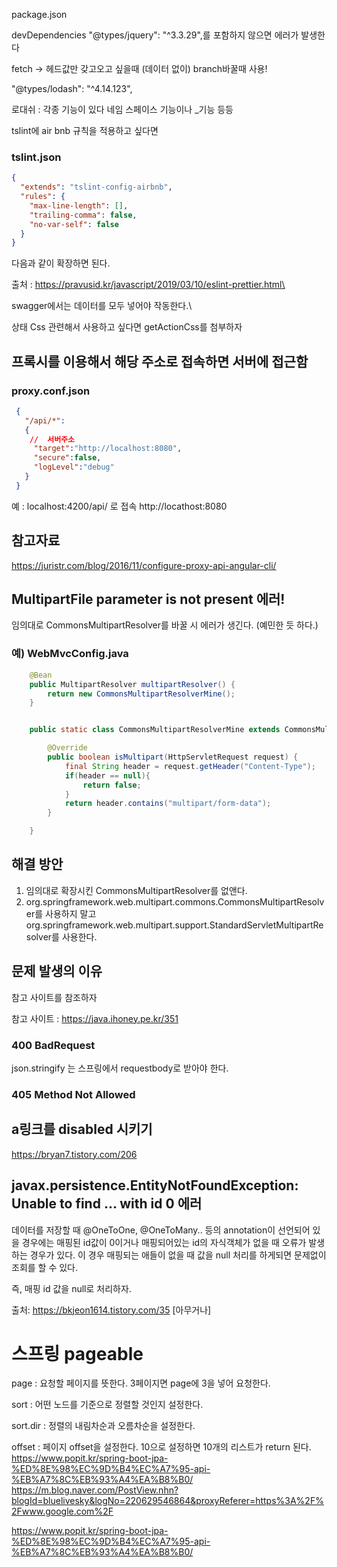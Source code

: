 package.json


devDependencies
"@types/jquery": "^3.3.29",를 포함하지 않으면 에러가 발생한다

fetch -> 헤드값만 갖고오고 싶을때 (데이터 없이)
branch바꿀때 사용!

"@types/lodash": "^4.14.123",

로대쉬 : 각종 기능이 있다 네임 스페이스 기능이나 _기능 등등


tslint에 air bnb 규칙을 적용하고 싶다면



### tslint.json
```json
{
  "extends": "tslint-config-airbnb",
  "rules": {
    "max-line-length": [],
    "trailing-comma": false,
    "no-var-self": false
  }
}

```
다음과 같이 확장하면 된다.

출처 : https://pravusid.kr/javascript/2019/03/10/eslint-prettier.html\


swagger에서는 데이터를 모두 넣어야 작동한다.\


상태 Css 관련해서 사용하고 싶다면 getActionCss를 첨부하자

## 프록시를 이용해서 해당 주소로 접속하면 서버에 접근함

### proxy.conf.json
```json
 {
   "/api/*":
   {
    //  서버주소
     "target":"http://localhost:8080",
     "secure":false,
     "logLevel":"debug"
   }
 }
```

예 : localhost:4200/api/ 로 접속
http://locathost:8080



## 참고자료
https://juristr.com/blog/2016/11/configure-proxy-api-angular-cli/


## MultipartFile parameter is not present 에러!

임의대로 CommonsMultipartResolver를 바꿀 시 에러가 생긴다. (예민한 듯 하다.)


### 예) WebMvcConfig.java
```java
    @Bean
    public MultipartResolver multipartResolver() {
        return new CommonsMultipartResolverMine();
    }


    public static class CommonsMultipartResolverMine extends CommonsMultipartResolver {

        @Override
        public boolean isMultipart(HttpServletRequest request) {
            final String header = request.getHeader("Content-Type");
            if(header == null){
                return false;
            }
            return header.contains("multipart/form-data");
        }

    }
```

## 해결 방안
1. 임의대로 확장시킨 CommonsMultipartResolver를 없앤다.
2. org.springframework.web.multipart.commons.CommonsMultipartResolver를 사용하지 말고 org.springframework.web.multipart.support.StandardServletMultipartResolver를 사용한다.
   
## 문제 발생의 이유
참고 사이트를 참조하자

참고 사이트 : https://java.ihoney.pe.kr/351



### 400 BadRequest
json.stringify 는 스프링에서 requestbody로 받아야 한다.

### 405 Method Not Allowed



## a링크를 disabled 시키기
https://bryan7.tistory.com/206


## javax.persistence.EntityNotFoundException: Unable to find ... with id 0 에러

데이터를 저장할 때 @OneToOne, @OneToMany.. 등의 annotation이 선언되어 있을 경우에는 매핑된 id값이 0이거나 매핑되어있는 id의 자식객체가 없을 때 오류가 발생하는 경우가 있다. 이 경우 매핑되는 애들이 없을 때 값을 null 처리를 하게되면 문제없이 조회를 할 수 있다. 



즉, 매핑 id 값을 null로 처리하자.



출처: https://bkjeon1614.tistory.com/35 [아무거나]


# 스프링 pageable
page : 요청할 페이지를 뜻한다. 3페이지면 page에 3을 넣어 요청한다.

sort : 어떤 노드를 기준으로 정렬할 것인지 설정한다.

sort.dir : 정렬의 내림차순과 오름차순을 설정한다.

offset : 페이지 offset을 설정한다. 10으로 설정하면 10개의 리스트가 return 된다.
https://www.popit.kr/spring-boot-jpa-%ED%8E%98%EC%9D%B4%EC%A7%95-api-%EB%A7%8C%EB%93%A4%EA%B8%B0/
https://m.blog.naver.com/PostView.nhn?blogId=bluelivesky&logNo=220629546864&proxyReferer=https%3A%2F%2Fwww.google.com%2F

https://www.popit.kr/spring-boot-jpa-%ED%8E%98%EC%9D%B4%EC%A7%95-api-%EB%A7%8C%EB%93%A4%EA%B8%B0/